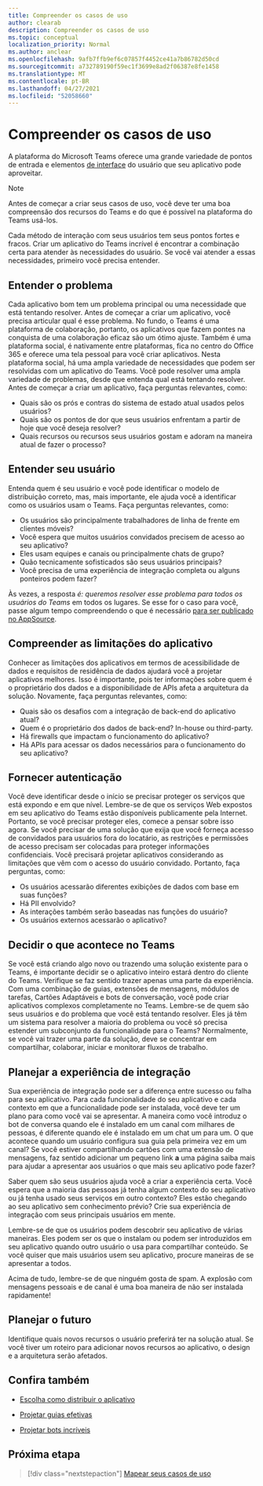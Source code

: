 ```yaml
---
title: Compreender os casos de uso
author: clearab
description: Compreender os casos de uso
ms.topic: conceptual
localization_priority: Normal
ms.author: anclear
ms.openlocfilehash: 9afb7ffb9ef6c07857f4452ce41a7b86782d50cd
ms.sourcegitcommit: a732789190f59ec1f3699e8ad2f06387e8fe1458
ms.translationtype: MT
ms.contentlocale: pt-BR
ms.lasthandoff: 04/27/2021
ms.locfileid: "52058660"
---
```

# <a name="understand-your-use-cases"></a>Compreender os casos de uso

A plataforma do Microsoft Teams oferece uma grande variedade de pontos de entrada e elementos [de interface](../../concepts/extensibility-points.md) do usuário que seu aplicativo pode aproveitar.
> [!NOTE]
> Antes de começar a criar seus casos de uso, você deve ter uma boa compreensão dos recursos do Teams e do que é possível na plataforma do Teams usá-los.

Cada método de interação com seus usuários tem seus pontos fortes e fracos. Criar um aplicativo do Teams incrível é encontrar a combinação certa para atender às necessidades do usuário. Se você vai atender a essas necessidades, primeiro você precisa entender.

## <a name="understand-the-problem"></a>Entender o problema

Cada aplicativo bom tem um problema principal ou uma necessidade que está tentando resolver. Antes de começar a criar um aplicativo, você precisa articular qual é esse problema. No fundo, o Teams é uma plataforma de colaboração, portanto, os aplicativos que fazem pontes na conquista de uma colaboração eficaz são um ótimo ajuste. Também é uma plataforma social, é nativamente entre plataformas, fica no centro do Office 365 e oferece uma tela pessoal para você criar aplicativos. Nesta plataforma social, há uma ampla variedade de necessidades que podem ser resolvidas com um aplicativo do Teams. Você pode resolver uma ampla variedade de problemas, desde que entenda qual está tentando resolver. Antes de começar a criar um aplicativo, faça perguntas relevantes, como:

* Quais são os prós e contras do sistema de estado atual usados pelos usuários?
* Quais são os pontos de dor que seus usuários enfrentam a partir de hoje que você deseja resolver?
* Quais recursos ou recursos seus usuários gostam e adoram na maneira atual de fazer o processo?

## <a name="understand-your-user"></a>Entender seu usuário

Entenda quem é seu usuário e você pode identificar o modelo de distribuição correto, mas, mais importante, ele ajuda você a identificar como os usuários usam o Teams. Faça perguntas relevantes, como:

* Os usuários são principalmente trabalhadores de linha de frente em clientes móveis?
* Você espera que muitos usuários convidados precisem de acesso ao seu aplicativo?
* Eles usam equipes e canais ou principalmente chats de grupo?
* Quão tecnicamente sofisticados são seus usuários principais?
* Você precisa de uma experiência de integração completa ou alguns ponteiros podem fazer?

Às vezes, a resposta *é: queremos resolver esse problema para todos os usuários do Teams* em todos os lugares. Se esse for o caso para você, passe algum tempo compreendendo o que é necessário [para ser publicado no AppSource](~/concepts/deploy-and-publish/appsource/prepare/submission-checklist.md).

## <a name="understand-the-limitations-of-the-app"></a>Compreender as limitações do aplicativo

Conhecer as limitações dos aplicativos em termos de acessibilidade de dados e requisitos de residência de dados ajudará você a projetar aplicativos melhores. Isso é importante, pois ter informações sobre quem é o proprietário dos dados e a disponibilidade de APIs afeta a arquitetura da solução. Novamente, faça perguntas relevantes, como:

* Quais são os desafios com a integração de back-end do aplicativo atual?
* Quem é o proprietário dos dados de back-end? In-house ou third-party.
* Há firewalls que impactam o funcionamento do aplicativo?
* Há APIs para acessar os dados necessários para o funcionamento do seu aplicativo? 

## <a name="provide-authentication"></a>Fornecer autenticação

Você deve identificar desde o início se precisar proteger os serviços que está expondo e em que nível. Lembre-se de que os serviços Web expostos em seu aplicativo do Teams estão disponíveis publicamente pela Internet. Portanto, se você precisar proteger eles, comece a pensar sobre isso agora. Se você precisar de uma solução que exija que você forneça acesso de convidados para usuários fora do locatário, as restrições e permissões de acesso precisam ser colocadas para proteger informações confidenciais. Você precisará projetar aplicativos considerando as limitações que vêm com o acesso do usuário convidado. Portanto, faça perguntas, como: 

* Os usuários acessarão diferentes exibições de dados com base em suas funções?
* Há PII envolvido?
* As interações também serão baseadas nas funções do usuário?
* Os usuários externos acessarão o aplicativo?

## <a name="decide-what-goes-in-teams"></a>Decidir o que acontece no Teams

Se você está criando algo novo ou trazendo uma solução existente para o Teams, é importante decidir se o aplicativo inteiro estará dentro do cliente do Teams. Verifique se faz sentido trazer apenas uma parte da experiência. Com uma combinação de guias, extensões de mensagens, módulos de tarefas, Cartões Adaptáveis e bots de conversação, você pode criar aplicativos complexos completamente no Teams.
Lembre-se de quem são seus usuários e do problema que você está tentando resolver. Eles já têm um sistema para resolver a maioria do problema ou você só precisa estender um subconjunto da funcionalidade para o Teams? Normalmente, se você vai trazer uma parte da solução, deve se concentrar em compartilhar, colaborar, iniciar e monitorar fluxos de trabalho.

## <a name="plan-the-onboarding-experience"></a>Planejar a experiência de integração

Sua experiência de integração pode ser a diferença entre sucesso ou falha para seu aplicativo. Para cada funcionalidade do seu aplicativo e cada contexto em que a funcionalidade pode ser instalada, você deve ter um plano para como você vai se apresentar. A maneira como você introduz o bot de conversa quando ele é instalado em um canal com milhares de pessoas, é diferente quando ele é instalado em um chat um para um. O que acontece quando um usuário configura sua guia pela primeira vez em um canal? Se você estiver compartilhando cartões com uma extensão de mensagens, faz sentido adicionar um pequeno link **a** uma página saiba mais para ajudar a apresentar aos usuários o que mais seu aplicativo pode fazer?

Saber quem são seus usuários ajuda você a criar a experiência certa. Você espera que a maioria das pessoas já tenha algum contexto do seu aplicativo ou já tenha usado seus serviços em outro contexto? Eles estão chegando ao seu aplicativo sem conhecimento prévio? Crie sua experiência de integração com seus principais usuários em mente.

Lembre-se de que os usuários podem descobrir seu aplicativo de várias maneiras. Eles podem ser os que o instalam ou podem ser introduzidos em seu aplicativo quando outro usuário o usa para compartilhar conteúdo. Se você quiser que mais usuários usem seu aplicativo, procure maneiras de se apresentar a todos.

Acima de tudo, lembre-se de que ninguém gosta de spam. A explosão com mensagens pessoais e de canal é uma boa maneira de não ser instalada rapidamente!

## <a name="plan-for-the-future"></a>Planejar o futuro

Identifique quais novos recursos o usuário preferirá ter na solução atual. Se você tiver um roteiro para adicionar novos recursos ao aplicativo, o design e a arquitetura serão afetados.

## <a name="see-also"></a>Confira também

- [Escolha como distribuir o aplicativo](../deploy-and-publish/overview.md)

- [Projetar guias efetivas](../../tabs/design/tabs.md)

- [Projetar bots incríveis](../../bots/design/bots.md)

## <a name="next-step"></a>Próxima etapa

> [!div class="nextstepaction"]
> [Mapear seus casos de uso](../../concepts/design/map-use-cases.md)
